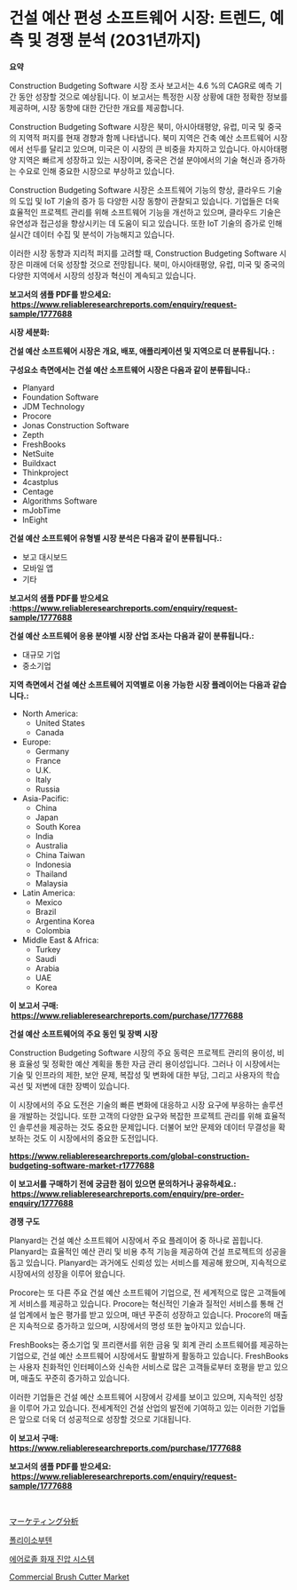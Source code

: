 <p><h1>건설 예산 편성 소프트웨어 시장: 트렌드, 예측 및 경쟁 분석 (2031년까지)</h1></p><p><strong>요약</strong></p>
<p><p>Construction Budgeting Software 시장 조사 보고서는 4.6 %의 CAGR로 예측 기간 동안 성장할 것으로 예상됩니다. 이 보고서는 특정한 시장 상황에 대한 정확한 정보를 제공하며, 시장 동향에 대한 간단한 개요를 제공합니다. </p><p>Construction Budgeting Software 시장은 북미, 아시아태평양, 유럽, 미국 및 중국의 지역적 퍼지를 현재 경향과 함께 나타냅니다. 북미 지역은 건축 예산 소프트웨어 시장에서 선두를 달리고 있으며, 미국은 이 시장의 큰 비중을 차지하고 있습니다. 아시아태평양 지역은 빠르게 성장하고 있는 시장이며, 중국은 건설 분야에서의 기술 혁신과 증가하는 수요로 인해 중요한 시장으로 부상하고 있습니다.</p><p>Construction Budgeting Software 시장은 소프트웨어 기능의 향상, 클라우드 기술의 도입 및 IoT 기술의 증가 등 다양한 시장 동향이 관찰되고 있습니다. 기업들은 더욱 효율적인 프로젝트 관리를 위해 소프트웨어 기능을 개선하고 있으며, 클라우드 기술은 유연성과 접근성을 향상시키는 데 도움이 되고 있습니다. 또한 IoT 기술의 증가로 인해 실시간 데이터 수집 및 분석이 가능해지고 있습니다.</p><p>이러한 시장 동향과 지리적 퍼지를 고려할 때, Construction Budgeting Software 시장은 미래에 더욱 성장할 것으로 전망됩니다. 북미, 아시아태평양, 유럽, 미국 및 중국의 다양한 지역에서 시장의 성장과 혁신이 계속되고 있습니다.</p></p>
<p><strong>보고서의 샘플 PDF를 받으세요: &nbsp;<a href="https://www.reliableresearchreports.com/enquiry/request-sample/1777688">https://www.reliableresearchreports.com/enquiry/request-sample/1777688</a></strong></p>
<p><strong>시장 세분화:</strong></p>
<p><strong> 건설 예산 소프트웨어 시장은 개요, 배포, 애플리케이션 및 지역으로 더 분류됩니다. :</strong></p>
<p><strong>구성요소 측면에서는 건설 예산 소프트웨어 시장은 다음과 같이 분류됩니다.:</strong></p>
<p><ul><li>Planyard</li><li>Foundation Software</li><li>JDM Technology</li><li>Procore</li><li>Jonas Construction Software</li><li>Zepth</li><li>FreshBooks</li><li>NetSuite</li><li>Buildxact</li><li>Thinkproject</li><li>4castplus</li><li>Centage</li><li>Algorithms Software</li><li>mJobTime</li><li>InEight</li></ul></p>
<p><strong> 건설 예산 소프트웨어 유형별 시장 분석은 다음과 같이 분류됩니다.:</strong></p>
<p><ul><li>보고 대시보드</li><li>모바일 앱</li><li>기타</li></ul></p>
<p><strong>보고서의 샘플 PDF를 받으세요 :<a href="https://www.reliableresearchreports.com/enquiry/request-sample/1777688">https://www.reliableresearchreports.com/enquiry/request-sample/1777688</a></strong></p>
<p><strong> 건설 예산 소프트웨어 응용 분야별 시장 산업 조사는 다음과 같이 분류됩니다.:</strong></p>
<p><ul><li>대규모 기업</li><li>중소기업</li></ul></p>
<p><strong>지역 측면에서 건설 예산 소프트웨어 지역별로 이용 가능한 시장 플레이어는 다음과 같습니다.:</strong></p>
<p><ul>
    <li>
        North America:
        <ul>
            <li>United States</li>
            <li>Canada</li>
        </ul>
    </li>
    <li>
        Europe:
        <ul>
            <li>Germany</li>
            <li>France</li>
            <li>U.K.</li>
            <li>Italy</li>
            <li>Russia</li>
        </ul>
    </li>
    <li>
        Asia-Pacific:
        <ul>
            <li>China</li>
            <li>Japan</li>
            <li>South Korea</li>
            <li>India</li>
            <li>Australia</li>
            <li>China Taiwan</li>
            <li>Indonesia</li>
            <li>Thailand</li>
            <li>Malaysia</li>
        </ul>
    </li>
    <li>
        Latin America:
        <ul>
            <li>Mexico</li>
            <li>Brazil</li>
            <li>Argentina Korea</li>
            <li>Colombia</li>
        </ul>
    </li>
    <li>
        Middle East & Africa:
        <ul>
            <li>Turkey</li>
            <li>Saudi</li>
            <li>Arabia</li>
            <li>UAE</li>
            <li>Korea</li>
        </ul>
    </li>
    </ul></p>
<p><strong>이 보고서 구매: &nbsp;<a href="https://www.reliableresearchreports.com/purchase/1777688">https://www.reliableresearchreports.com/purchase/1777688</a></strong></p>
<p><strong>건설 예산 소프트웨어의 주요 동인 및 장벽 시장</strong></p>
<p><p>Construction Budgeting Software 시장의 주요 동력은 프로젝트 관리의 용이성, 비용 효율성 및 정확한 예산 계획을 통한 자금 관리 용이성입니다. 그러나 이 시장에서는 기술 및 인프라의 제한, 보안 문제, 복잡성 및 변화에 대한 부담, 그리고 사용자의 학습 곡선 및 저변에 대한 장벽이 있습니다.</p><p>이 시장에서의 주요 도전은 기술의 빠른 변화에 대응하고 시장 요구에 부응하는 솔루션을 개발하는 것입니다. 또한 고객의 다양한 요구와 복잡한 프로젝트 관리를 위해 효율적인 솔루션을 제공하는 것도 중요한 문제입니다. 더불어 보안 문제와 데이터 무결성을 확보하는 것도 이 시장에서의 중요한 도전입니다.</p></p>
<p><strong><a href="https://www.reliableresearchreports.com/global-construction-budgeting-software-market-r1777688">https://www.reliableresearchreports.com/global-construction-budgeting-software-market-r1777688</a></strong></p>
<p><strong>이 보고서를 구매하기 전에 궁금한 점이 있으면 문의하거나 공유하세요.: &nbsp;<a href="https://www.reliableresearchreports.com/enquiry/pre-order-enquiry/1777688">https://www.reliableresearchreports.com/enquiry/pre-order-enquiry/1777688</a></strong></p>
<p><strong>경쟁 구도</strong></p>
<p><p>Planyard는 건설 예산 소프트웨어 시장에서 주요 플레이어 중 하나로 꼽힙니다. Planyard는 효율적인 예산 관리 및 비용 추적 기능을 제공하여 건설 프로젝트의 성공을 돕고 있습니다. Planyard는 과거에도 신뢰성 있는 서비스를 제공해 왔으며, 지속적으로 시장에서의 성장을 이루어 왔습니다.</p><p>Procore는 또 다른 주요 건설 예산 소프트웨어 기업으로, 전 세계적으로 많은 고객들에게 서비스를 제공하고 있습니다. Procore는 혁신적인 기술과 질적인 서비스를 통해 건설 업계에서 높은 평가를 받고 있으며, 매년 꾸준히 성장하고 있습니다. Procore의 매출은 지속적으로 증가하고 있으며, 시장에서의 명성 또한 높아지고 있습니다.</p><p>FreshBooks는 중소기업 및 프리랜서를 위한 금융 및 회계 관리 소프트웨어를 제공하는 기업으로, 건설 예산 소프트웨어 시장에서도 활발하게 활동하고 있습니다. FreshBooks는 사용자 친화적인 인터페이스와 신속한 서비스로 많은 고객들로부터 호평을 받고 있으며, 매출도 꾸준히 증가하고 있습니다.</p><p>이러한 기업들은 건설 예산 소프트웨어 시장에서 강세를 보이고 있으며, 지속적인 성장을 이루어 가고 있습니다. 전세계적인 건설 산업의 발전에 기여하고 있는 이러한 기업들은 앞으로 더욱 더 성공적으로 성장할 것으로 기대됩니다.</p></p>
<p><strong>이 보고서 구매: &nbsp; <a href="https://www.reliableresearchreports.com/purchase/1777688">https://www.reliableresearchreports.com/purchase/1777688</a></strong></p>
<p><strong>보고서의 샘플 PDF를 받으세요: &nbsp;<a href="https://www.reliableresearchreports.com/enquiry/request-sample/1777688">https://www.reliableresearchreports.com/enquiry/request-sample/1777688</a></strong><strong></strong></p>
<p>&nbsp;</p>
<p><p><a href="https://medium.com/@stevencornish04/%E3%83%9E%E3%83%BC%E3%82%B1%E3%83%86%E3%82%A3%E3%83%B3%E3%82%B0%E5%88%86%E6%9E%90%E5%B8%82%E5%A0%B4%E3%81%AE%E3%82%A4%E3%83%B3%E3%82%B5%E3%82%A4%E3%83%88-%E5%B8%82%E5%A0%B4%E5%8B%95%E5%90%91-%E6%88%90%E9%95%B7-2024%E5%B9%B4%E3%81%8B%E3%82%892031%E5%B9%B4%E3%81%BE%E3%81%A7%E3%81%AE%E4%BA%88%E6%B8%AC-4c4453130d14">マーケティング分析</a></p><p><a href="https://medium.com/@kathyorton6556/%ED%8F%B4%EB%A6%AC%EC%9D%B4%EC%86%8C%EB%B6%80%ED%85%90-%EC%8B%9C%EC%9E%A5-%EC%A7%80%ED%91%9C-%ED%95%B4%EB%8F%85-%EC%8B%9C%EC%9E%A5-%EC%A0%90%EC%9C%A0%EC%9C%A8-%ED%8A%B8%EB%A0%8C%EB%93%9C-%EB%B0%8F-%EC%84%B1%EC%9E%A5-%ED%8C%A8%ED%84%B4-ad33d8cb882d">폴리이소부텐</a></p><p><a href="https://github.com/oajzkywllm460/Market-Research-Report-List-1/blob/main/260611826229.md">에어로졸 화재 진압 시스템</a></p><p><a href="https://github.com/CliffMedina6/Market-Research-Report-List-4/blob/main/commercial-brush-cutter-market.md">Commercial Brush Cutter Market</a></p></p>